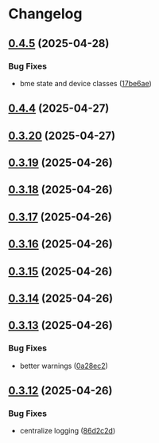 # Changelog

## [0.4.5](https://github.com/DanielHabenicht/OSHome/compare/v0.4.4...oshome-bme280-v0.4.5) (2025-04-28)


### Bug Fixes

* bme state and device classes ([17be6ae](https://github.com/DanielHabenicht/OSHome/commit/17be6aef08583da57e56b9b3feeff7a1714a163e))

## [0.4.4](https://github.com/DanielHabenicht/OSHome/compare/v0.3.20...oshome-bme280-v0.4.4) (2025-04-27)

## [0.3.20](https://github.com/DanielHabenicht/OSHome/compare/v0.3.19...oshome-bme280-v0.3.20) (2025-04-27)

## [0.3.19](https://github.com/DanielHabenicht/OSHome/compare/v0.3.18...oshome-bme280-v0.3.19) (2025-04-26)

## [0.3.18](https://github.com/DanielHabenicht/OSHome/compare/v0.3.17...oshome-bme280-v0.3.18) (2025-04-26)

## [0.3.17](https://github.com/DanielHabenicht/OSHome/compare/v0.3.16...oshome-bme280-v0.3.17) (2025-04-26)

## [0.3.16](https://github.com/DanielHabenicht/OSHome/compare/v0.3.15...oshome-bme280-v0.3.16) (2025-04-26)

## [0.3.15](https://github.com/DanielHabenicht/OSHome/compare/v0.3.14...oshome-bme280-v0.3.15) (2025-04-26)

## [0.3.14](https://github.com/DanielHabenicht/OSHome/compare/v0.3.13...oshome-bme280-v0.3.14) (2025-04-26)

## [0.3.13](https://github.com/DanielHabenicht/OSHome/compare/v0.3.12...oshome-bme280-v0.3.13) (2025-04-26)


### Bug Fixes

* better warnings ([0a28ec2](https://github.com/DanielHabenicht/OSHome/commit/0a28ec2247e82adfa04eb997528b82d4d30dab0b))

## [0.3.12](https://github.com/DanielHabenicht/OSHome/compare/v0.3.11...oshome-bme280-v0.3.12) (2025-04-26)


### Bug Fixes

* centralize logging ([86d2c2d](https://github.com/DanielHabenicht/OSHome/commit/86d2c2da8a1ab36c06e02bf957e55af902d53e4a))
